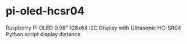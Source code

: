# pi-oled-hcsr04
Raspberry Pi OLED 0.96" 128x64 I2C Display with Ultrasonic HC-SR04
Python script display distance

